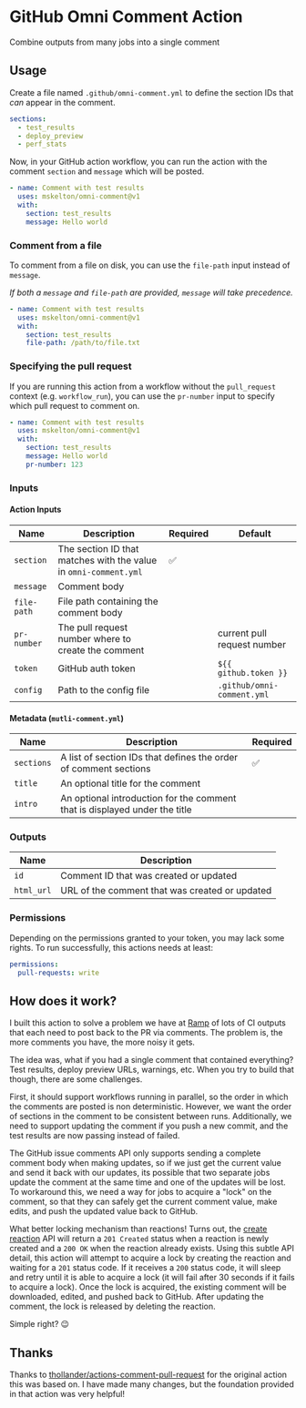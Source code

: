 # GitHub Omni Comment Action

Combine outputs from many jobs into a single comment

## Usage

Create a file named `.github/omni-comment.yml` to define the section IDs that _can_ appear in the
comment.

```yaml
sections:
  - test_results
  - deploy_preview
  - perf_stats
```

Now, in your GitHub action workflow, you can run the action with the comment `section` and `message`
which will be posted.

```yaml
- name: Comment with test results
  uses: mskelton/omni-comment@v1
  with:
    section: test_results
    message: Hello world
```

### Comment from a file

To comment from a file on disk, you can use the `file-path` input instead of `message`.

_If both a `message` and `file-path` are provided, `message` will take precedence._

```yaml
- name: Comment with test results
  uses: mskelton/omni-comment@v1
  with:
    section: test_results
    file-path: /path/to/file.txt
```

### Specifying the pull request

If you are running this action from a workflow without the `pull_request` context (e.g.
`workflow_run`), you can use the `pr-number` input to specify which pull request to comment on.

```yaml
- name: Comment with test results
  uses: mskelton/omni-comment@v1
  with:
    section: test_results
    message: Hello world
    pr-number: 123
```

### Inputs

#### Action Inputs

| Name        | Description                                                      | Required | Default                     |
| ----------- | ---------------------------------------------------------------- | -------- | --------------------------- |
| `section`   | The section ID that matches with the value in `omni-comment.yml` | ✅       |                             |
| `message`   | Comment body                                                     |          |                             |
| `file-path` | File path containing the comment body                            |          |                             |
| `pr-number` | The pull request number where to create the comment              |          | current pull request number |
| `token`     | GitHub auth token                                                |          | `${{ github.token }}`       |
| `config`    | Path to the config file                                          |          | `.github/omni-comment.yml`  |

#### Metadata (`mutli-comment.yml`)

| Name       | Description                                                                | Required |
| ---------- | -------------------------------------------------------------------------- | -------- |
| `sections` | A list of section IDs that defines the order of comment sections           | ✅       |
| `title`    | An optional title for the comment                                          |          |
| `intro`    | An optional introduction for the comment that is displayed under the title |          |

### Outputs

| Name       | Description                                    |
| ---------- | ---------------------------------------------- |
| `id`       | Comment ID that was created or updated         |
| `html_url` | URL of the comment that was created or updated |

### Permissions

Depending on the permissions granted to your token, you may lack some rights. To run successfully,
this actions needs at least:

```yaml
permissions:
  pull-requests: write
```

## How does it work?

I built this action to solve a problem we have at [Ramp](https://ramp.com/) of lots of CI outputs
that each need to post back to the PR via comments. The problem is, the more comments you have, the
more noisy it gets.

The idea was, what if you had a single comment that contained everything? Test results, deploy
preview URLs, warnings, etc. When you try to build that though, there are some challenges.

First, it should support workflows running in parallel, so the order in which the comments are
posted is non deterministic. However, we want the order of sections in the comment to be consistent
between runs. Additionally, we need to support updating the comment if you push a new commit, and
the test results are now passing instead of failed.

The GitHub issue comments API only supports sending a complete comment body when making updates, so
if we just get the current value and send it back with our updates, its possible that two separate
jobs update the comment at the same time and one of the updates will be lost. To workaround this, we
need a way for jobs to acquire a "lock" on the comment, so that they can safely get the current
comment value, make edits, and push the updated value back to GitHub.

What better locking mechanism than reactions! Turns out, the
[create reaction](https://docs.github.com/en/rest/reactions/reactions?apiVersion=2022-11-28#create-reaction-for-an-issue-comment)
API will return a `201 Created` status when a reaction is newly created and a `200 OK` when the
reaction already exists. Using this subtle API detail, this action will attempt to acquire a lock by
creating the reaction and waiting for a `201` status code. If it receives a `200` status code, it
will sleep and retry until it is able to acquire a lock (it will fail after 30 seconds if it fails
to acquire a lock). Once the lock is acquired, the existing comment will be downloaded, edited, and
pushed back to GitHub. After updating the comment, the lock is released by deleting the reaction.

Simple right? 😉

## Thanks

Thanks to
[thollander/actions-comment-pull-request](https://github.com/thollander/actions-comment-pull-request)
for the original action this was based on. I have made many changes, but the foundation provided in
that action was very helpful!
